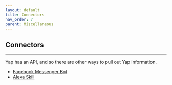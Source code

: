 ```yaml
---
layout: default
title: Connectors
nav_order: 7
parent: Miscellaneous
---
```


## Connectors

---


Yap has an API, and so there are other ways to pull out Yap information.

* [Facebook Messenger Bot](https://github.com/bmlt-enabled/yap-fbmessenger-bot)
* [Alexa Skill](https://github.com/bmlt-enabled/yap-alexaskill)